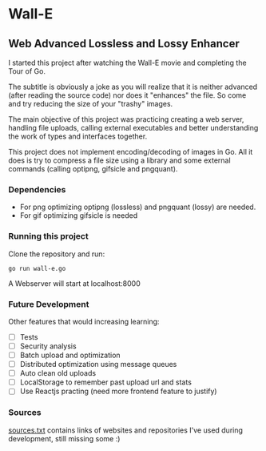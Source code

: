 # Wall-E
## Web Advanced Lossless and Lossy Enhancer

I started this project after watching the Wall-E movie and completing the Tour of Go.

The subtitle is obviously a joke as you will realize that it is neither advanced (after reading the source code) nor does it "enhances" the file. So come and try reducing the size of your "trashy" images.

The main objective of this project was practicing creating a web server, handling file uploads, calling external executables and better understanding the work of types and interfaces together.

This project does not implement encoding/decoding of images in Go. All it does is try to compress a file size using a library and some external commands (calling optipng, gifsicle and pngquant).

### Dependencies

- For png optimizing optipng (lossless) and pngquant (lossy) are needed.
- For gif optimizing gifsicle is needed

### Running this project

Clone the repository and run:

```
go run wall-e.go
```

A Webserver will start at localhost:8000

### Future Development

Other features that would increasing learning:

- [ ] Tests
- [ ] Security analysis
- [ ] Batch upload and optimization
- [ ] Distributed optimization using message queues
- [ ] Auto clean old uploads
- [ ] LocalStorage to remember past upload url and stats
- [ ] Use Reactjs practing (need more frontend feature to justify)

### Sources

[sources.txt](http://github.com/edusig/wall-e/blob/master/sources.txt) contains links of websites and repositories I've used during development, still missing some :)
